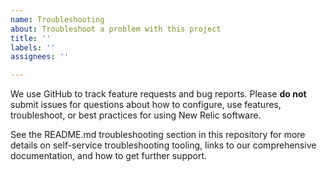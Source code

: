 ```yaml
---
name: Troubleshooting
about: Troubleshoot a problem with this project
title: ''
labels: ''
assignees: ''

---
```


<!-- ⚠️⚠️STOP⚠️⚠️ -- PLEASE READ! -->

We use GitHub to track feature requests and bug reports. Please **do not** submit issues for questions about how to configure, use features, troubleshoot, or best practices for using New Relic software.

See the README.md troubleshooting section in this repository for more details on self-service troubleshooting tooling, links to our comprehensive documentation, and how to get further support.

